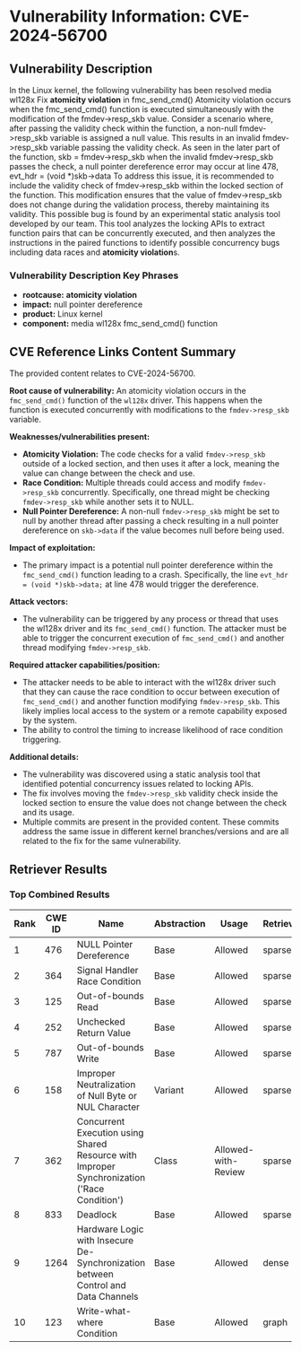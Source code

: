 # Vulnerability Information: CVE-2024-56700

## Vulnerability Description
In the Linux kernel, the following vulnerability has been resolved media wl128x Fix **atomicity violation** in fmc_send_cmd() Atomicity violation occurs when the fmc_send_cmd() function is executed simultaneously with the modification of the fmdev->resp_skb value. Consider a scenario where, after passing the validity check within the function, a non-null fmdev->resp_skb variable is assigned a null value. This results in an invalid fmdev->resp_skb variable passing the validity check. As seen in the later part of the function, skb = fmdev->resp_skb when the invalid fmdev->resp_skb passes the check, a null pointer dereference error may occur at line 478, evt_hdr = (void *)skb->data To address this issue, it is recommended to include the validity check of fmdev->resp_skb within the locked section of the function. This modification ensures that the value of fmdev->resp_skb does not change during the validation process, thereby maintaining its validity. This possible bug is found by an experimental static analysis tool developed by our team. This tool analyzes the locking APIs to extract function pairs that can be concurrently executed, and then analyzes the instructions in the paired functions to identify possible concurrency bugs including data races and **atomicity violation**s.

### Vulnerability Description Key Phrases
- **rootcause:** **atomicity violation**
- **impact:** null pointer dereference
- **product:** Linux kernel
- **component:** media wl128x fmc_send_cmd() function

## CVE Reference Links Content Summary
The provided content relates to CVE-2024-56700.

**Root cause of vulnerability:** An atomicity violation occurs in the `fmc_send_cmd()` function of the `wl128x` driver. This happens when the function is executed concurrently with modifications to the `fmdev->resp_skb` variable.

**Weaknesses/vulnerabilities present:**
-   **Atomicity Violation:** The code checks for a valid `fmdev->resp_skb` outside of a locked section, and then uses it after a lock, meaning the value can change between the check and use.
-   **Race Condition:**  Multiple threads could access and modify `fmdev->resp_skb` concurrently. Specifically, one thread might be checking `fmdev->resp_skb` while another sets it to NULL.
-   **Null Pointer Dereference:** A non-null `fmdev->resp_skb` might be set to null by another thread after passing a check resulting in a null pointer dereference on `skb->data` if the value becomes null before being used.

**Impact of exploitation:**
-   The primary impact is a potential null pointer dereference within the `fmc_send_cmd()` function leading to a crash. Specifically, the line `evt_hdr = (void *)skb->data;` at line 478 would trigger the dereference.

**Attack vectors:**
-   The vulnerability can be triggered by any process or thread that uses the wl128x driver and its `fmc_send_cmd()` function. The attacker must be able to trigger the concurrent execution of `fmc_send_cmd()` and another thread modifying `fmdev->resp_skb`.

**Required attacker capabilities/position:**
-   The attacker needs to be able to interact with the wl128x driver such that they can cause the race condition to occur between execution of `fmc_send_cmd()` and another function modifying `fmdev->resp_skb`. This likely implies local access to the system or a remote capability exposed by the system.
-   The ability to control the timing to increase likelihood of race condition triggering.

**Additional details:**
-   The vulnerability was discovered using a static analysis tool that identified potential concurrency issues related to locking APIs.
-   The fix involves moving the `fmdev->resp_skb` validity check inside the locked section to ensure the value does not change between the check and its usage.
- Multiple commits are present in the provided content. These commits address the same issue in different kernel branches/versions and are all related to the fix for the same vulnerability.

## Retriever Results

### Top Combined Results

| Rank | CWE ID | Name | Abstraction | Usage  | Retrievers | Individual Scores |
|------|--------|------|-------------|-------|------------|-------------------|
| 1 | 476 | NULL Pointer Dereference | Base | Allowed | sparse | 0.965 |
| 2 | 364 | Signal Handler Race Condition | Base | Allowed | sparse | 0.956 |
| 3 | 125 | Out-of-bounds Read | Base | Allowed | sparse | 0.941 |
| 4 | 252 | Unchecked Return Value | Base | Allowed | sparse | 0.930 |
| 5 | 787 | Out-of-bounds Write | Base | Allowed | sparse | 0.923 |
| 6 | 158 | Improper Neutralization of Null Byte or NUL Character | Variant | Allowed | sparse | 0.910 |
| 7 | 362 | Concurrent Execution using Shared Resource with Improper Synchronization ('Race Condition') | Class | Allowed-with-Review | sparse | 0.900 |
| 8 | 833 | Deadlock | Base | Allowed | sparse | 0.898 |
| 9 | 1264 | Hardware Logic with Insecure De-Synchronization between Control and Data Channels | Base | Allowed | dense | 0.525 |
| 10 | 123 | Write-what-where Condition | Base | Allowed | graph | 0.003 |

